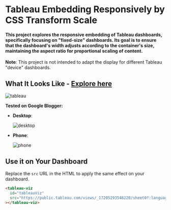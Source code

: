 # Tableau Embedding Responsively by CSS Transform Scale

#### This project explores the responsive embedding of Tableau dashboards, specifically focusing on "fixed-size" dashboards. Its goal is to ensure that the dashboard's width adjusts according to the container's size, maintaining the aspect ratio for proportional scaling of content.

**Note**: This project is not intended to adapt the display for different Tableau "device" dashboards.

## What It Looks Like - <a href="https://bamboooofish.github.io/Tableau-Embedding-Responsively-by-CSS-Scaled-Way/" target="_blank">Explore here</a>

![tableau](https://github.com/user-attachments/assets/b0b8379e-0966-41bb-816f-557d2eb73be4)

**Tested on Google Blogger:**

- **Desktop**:
  
  ![desktop](https://github.com/user-attachments/assets/7cdaea7f-96d6-43a1-aaa0-97a142c56d25)

- **Phone**:
  
  ![phone](https://github.com/user-attachments/assets/4705b2e6-01ba-4514-858f-0454f9db6a72)

## Use it on Your Dashboard

Replace the `src` URL in the HTML to apply the same effect on your dashboard.
```html
<tableau-viz
  id="tableauViz"
  src="https://public.tableau.com/views/_17205293548220/sheet0?:language=zh-TW&:sid=&:redirect=auth&:display_count=n&:origin=viz_share_link"
></tableau-viz>
